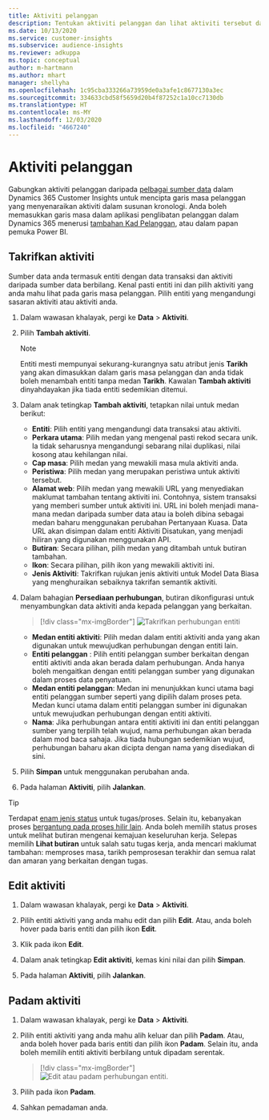 ```yaml
---
title: Aktiviti pelanggan
description: Tentukan aktiviti pelanggan dan lihat aktiviti tersebut dalam garis masa pelanggan.
ms.date: 10/13/2020
ms.service: customer-insights
ms.subservice: audience-insights
ms.reviewer: adkuppa
ms.topic: conceptual
author: m-hartmann
ms.author: mhart
manager: shellyha
ms.openlocfilehash: 1c95cba333266a73959de0a3afe1c8677130a3ec
ms.sourcegitcommit: 334633cbd58f5659d20b4f87252c1a10cc7130db
ms.translationtype: HT
ms.contentlocale: ms-MY
ms.lasthandoff: 12/03/2020
ms.locfileid: "4667240"
---
```

# <a name="customer-activities"></a>Aktiviti pelanggan

Gabungkan aktiviti pelanggan daripada [pelbagai sumber data](data-sources.md) dalam Dynamics 365 Customer Insights untuk mencipta garis masa pelanggan yang menyenaraikan aktiviti dalam susunan kronologi. Anda boleh memasukkan garis masa dalam aplikasi penglibatan pelanggan dalam Dynamics 365 menerusi [tambahan Kad Pelanggan](customer-card-add-in.md), atau dalam papan pemuka Power BI.

## <a name="define-an-activity"></a>Takrifkan aktiviti

Sumber data anda termasuk entiti dengan data transaksi dan aktiviti daripada sumber data berbilang. Kenal pasti entiti ini dan pilih aktiviti yang anda mahu lihat pada garis masa pelanggan. Pilih entiti yang mengandungi sasaran aktiviti atau aktiviti anda.

1. Dalam wawasan khalayak, pergi ke **Data** > **Aktiviti**.

1. Pilih **Tambah aktiviti**.

   > [!NOTE]
   > Entiti mesti mempunyai sekurang-kurangnya satu atribut jenis **Tarikh** yang akan dimasukkan dalam garis masa pelanggan dan anda tidak boleh menambah entiti tanpa medan **Tarikh**. Kawalan **Tambah aktiviti** dinyahdayakan jika tiada entiti sedemikian ditemui.

1. Dalam anak tetingkap **Tambah aktiviti**, tetapkan nilai untuk medan berikut:

   - **Entiti**: Pilih entiti yang mengandungi data transaksi atau aktiviti.
   - **Perkara utama**: Pilih medan yang mengenal pasti rekod secara unik. Ia tidak seharusnya mengandungi sebarang nilai duplikasi, nilai kosong atau kehilangan nilai.
   - **Cap masa**: Pilih medan yang mewakili masa mula aktiviti anda.
   - **Peristiwa**: Pilih medan yang merupakan peristiwa untuk aktiviti tersebut.
   - **Alamat web**: Pilih medan yang mewakili URL yang menyediakan maklumat tambahan tentang aktiviti ini. Contohnya, sistem transaksi yang memberi sumber untuk aktiviti ini. URL ini boleh menjadi mana-mana medan daripada sumber data atau ia boleh dibina sebagai medan baharu menggunakan perubahan Pertanyaan Kuasa. Data URL akan disimpan dalam entiti Aktiviti Disatukan, yang menjadi hiliran yang digunakan menggunakan API.
   - **Butiran**: Secara pilihan, pilih medan yang ditambah untuk butiran tambahan.
   - **Ikon**: Secara pilihan, pilih ikon yang mewakili aktiviti ini.
   - **Jenis Aktiviti**: Takrifkan rujukan jenis aktiviti untuk Model Data Biasa yang menghuraikan sebaiknya takrifan semantik aktiviti.

1. Dalam bahagian **Persediaan perhubungan**, butiran dikonfigurasi untuk menyambungkan data aktiviti anda kepada pelanggan yang berkaitan.

   > [!div class="mx-imgBorder"]
   > ![Takrifkan perhubungan entiti](media/activities-entities-define.png "Takrifkan perhubungan entiti")

    - **Medan entiti aktiviti**: Pilih medan dalam entiti aktiviti anda yang akan digunakan untuk mewujudkan perhubungan dengan entiti lain.
    - **Entiti pelanggan** : Pilih entiti pelanggan sumber berkaitan dengan entiti aktiviti anda akan berada dalam perhubungan. Anda hanya boleh mengaitkan dengan entiti pelanggan sumber yang digunakan dalam proses data penyatuan.
    - **Medan entiti pelanggan**: Medan ini menunjukkan kunci utama bagi entiti pelanggan sumber seperti yang dipilih dalam proses peta. Medan kunci utama dalam entiti pelanggan sumber ini digunakan untuk mewujudkan perhubungan dengan entiti aktiviti.
    - **Nama**: Jika perhubungan antara entiti aktiviti ini dan entiti pelanggan sumber yang terpilih telah wujud, nama perhubungan akan berada dalam mod baca sahaja. Jika tiada hubungan sedemikian wujud, perhubungan baharu akan dicipta dengan nama yang disediakan di sini.

1. Pilih **Simpan** untuk menggunakan perubahan anda.

1. Pada halaman **Aktiviti**, pilih **Jalankan**.

> [!TIP]
> Terdapat [enam jenis status](system.md#status-types) untuk tugas/proses. Selain itu, kebanyakan proses [bergantung pada proses hilir lain](system.md#refresh-policies). Anda boleh memilih status proses untuk melihat butiran mengenai kemajuan keseluruhan kerja. Selepas memilih **Lihat butiran** untuk salah satu tugas kerja, anda mencari maklumat tambahan: memproses masa, tarikh pemprosesan terakhir dan semua ralat dan amaran yang berkaitan dengan tugas.

## <a name="edit-an-activity"></a>Edit aktiviti

1. Dalam wawasan khalayak, pergi ke **Data** > **Aktiviti**.

2. Pilih entiti aktiviti yang anda mahu edit dan pilih **Edit**. Atau, anda boleh hover pada baris entiti dan pilih ikon **Edit**.

3. Klik pada ikon **Edit**.

4. Dalam anak tetingkap **Edit aktiviti**, kemas kini nilai dan pilih **Simpan**.

5. Pada halaman **Aktiviti**, pilih **Jalankan**.

## <a name="delete-an-activity"></a>Padam aktiviti

1. Dalam wawasan khalayak, pergi ke **Data** > **Aktiviti**.

2. Pilih entiti aktiviti yang anda mahu alih keluar dan pilih **Padam**. Atau, anda boleh hover pada baris entiti dan pilih ikon **Padam**. Selain itu, anda boleh memilih entiti aktiviti berbilang untuk dipadam serentak.
   > [!div class="mx-imgBorder"]
   > ![Edit atau padam perhubungan entiti](media/activities-entities-edit-delete.png "Edit atau padam perhubungan entiti.").

3. Pilih pada ikon **Padam**.

4. Sahkan pemadaman anda.
